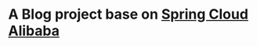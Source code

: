 # A Blog project base on [Spring Cloud Alibaba](https://github.com/spring-cloud-incubator/spring-cloud-alibaba)